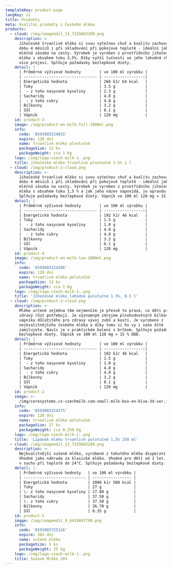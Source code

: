 ```yaml
---
templateKey: product-page
langKey: cs
title: Produkty
meta: Kvalitní produkty z Českého mléka
products:
  - cloud: /img/imageedit_13_7155663289.png
    description: >
      Jihočeské trvanlivé mléko si svou výtečnou chuť a kvalitu zachovává po
      dobu 4 měsíců i při skladování při pokojové teplotě - ideální jako Vaše
      mléčná zásoba na cesty. Výrobek je vyroben z prvotřídního jihočeského
      mléka s obsahem tuku 3,5%. Díky vyšší tučnosti se jeho lahodná chuť ještě
      více projeví. Splňuje požadavky bezlepkové diety.
    detail: |
      | Průměrné výživové hodnoty        | ve 100 ml výrobku |
      | -------------------------------- | -----------------:|
      | Energetická hodnota              | 266 kJ/ 64 kcal   |
      | Tuky                             | 3.5 g             |
      |  - z toho nasycené kyseliny      | 2.3 g             |
      | Sacharidy                        | 4.8 g             |
      |  - z toho cukry                  | 4.8 g             |
      | Bílkovny                         | 3.2 g             |
      | Sůl                              | 0.1 g             |
      | Vápnik                           | 120 mg            |
    id: product-3
    image: /img/product-en-milk-full-1000ml.png
    info:
      code: '8593803224015'
      expire: 120 dní
      name: trvanlivé mléko plnotučné
      packageSize: 12 ks
      packageWeight: cca 1 Kg
    logo: /img/logo-czech-milk-1-.png
    title: Jihočeské mléko trvanlivé plnotučné 3.5% 1 l
  - cloud: /img/product-2-cloud.png
    description: >-
      Jihočeské trvanlivé mléko si svou výtečnou chuť a kvalitu zachovává po
      dobu 4 měsíců i při skladování při pokojové teplotě - ideální jako vaše
      mléčná zásoba na cesty. Výrobek je vyroben z prvotřídního jihočeského
      mléka s obsahem tuku 1,5 % a jak jeho název napovídá, je opravdu LAHODNÉ.
      Splňuje požadavky bezlepkové diety. Vápník ve 100 ml 120 mg = 15 % DDD.
    detail: |
      | Průměrné výživové hodnoty        | ve 100 ml výrobku |
      | -------------------------------- | -----------------:|
      | Energetická hodnota              | 192 kJ/ 46 kcal   |
      | Tuky                             | 1.5 g             |
      |  - z toho nasycené kyseliny      | 1.0 g             |
      | Sacharidy                        | 4.8 g             |
      |  - z toho cukry                  | 4.8 g             |
      | Bílkovny                         | 3.2 g             |
      | Sůl                              | 0.1 g             |
      | Vápnik                           | 120 mg            |
    id: product-4
    image: /img/product-en-milk-low-1000ml.png
    info:
      code: '8593803224206'
      expire: 120 dní
      name: trvanlivé mléko polotučné
      packageSize: 12 ks
      packageWeight: cca 1 Kg
    logo: /img/logo-czech-milk-1-.png
    title: 'Jihočeské mléko lahodné polotučné 1.5%, 0.5 l'
  - cloud: /img/product-3-cloud.png
    description: >-
      Mléko určené zejména těm nejmenším je přesně to pravé, co děti pro svůj
      zdravý růst potřebují. Je významným zdrojem plnohodnotných bílkovin a
      vápníku důležitého pro zdravý vývoj zubů a kostí. Je vyrobeno z
      nejkvalitnějšího českého mléka a díky tomu si ho vy i vaše dítě
      zamilujete. Navíc je v praktickém balení s brčkem. Splňuje požadavky
      bezlepkové diety. Vápník ve 100 ml 120 mg = 15 % DDD.
    detail: |
      | Průměrné výživové hodnoty        | ve 100 ml výrobku |
      | -------------------------------- | -----------------:|
      | Energetická hodnota              | 192 kJ/ 46 kcal   |
      | Tuky                             | 1.5 g             |
      |  - z toho nasycené kyseliny      | 1.0 g             |
      | Sacharidy                        | 4.8 g             |
      |  - z toho cukry                  | 4.8 g             |
      | Bílkovny                         | 3.2 g             |
      | Sůl                              | 0.1 g             |
      | Vápnik                           | 120 mg            |
    id: product-2
    image: >-
      /img/coresystems.cz-czechmilk.com-small-milk-box-en-blue-3d-ver.1.0-1-1-.png
    info:
      code: '8593803224275'
      expire: 120 dní
      name: trvanlivé mléko polotučné
      packageSize: 27 ks
      packageWeight: cca 0.250 Kg
    logo: /img/logo-czech-milk-1-.png
    title: 'Lipánek mléko trvanlivé polotučné 1,5% 250 ml'
  - cloud: /img/imageedit_13_7155663289.png
    description: >-
      Nejkvalitnější sušené mléko, vyrobené z tekutého mléka disperzní metodou.
      Vhodné jako náhrada za klasické mléko. Vhodné pro děti od 2 let. Skladujte
      v suchu při teplotě do 24°C. Splňuje požadavky bezlepkové diety.
    detail: |-
      | Průměrné výživové hodnoty   | ve 100 ml výrobku |
      | --------------------------- | ----------------- |
      | Energetická hodnota         | 2090 kJ/ 500 kcal |
      | Tuky                        | 27 g              |
      | \- z toho nasycené kyseliny | 17.80 g           |
      | Sacharidy                   | 37.50 g           |
      | \- z toho cukry             | 37.50 g           |
      | Bílkovny                    | 26.70 g           |
      | Sůl                         | 0.35 g            |
    id: product-5
    image: /img/imageedit_9_6435607790.png
    info:
      code: '8593803725116'
      expire: 365 dní
      name: sušené mléko
      packageSize: 1 ks
      packageWeight: 25 kg
    logo: /img/logo-czech-milk-1-.png
    title: Sušené Mléko 26%
---
```


